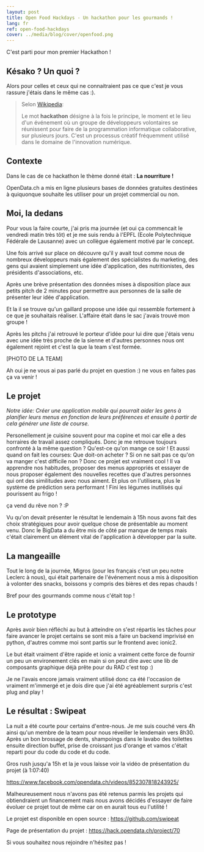 ```yaml
---
layout: post
title: Open Food Hackdays - Un hackathon pour les gourmands !
lang: fr
ref: open-food-hackdays
cover: ../media/blog/cover/openfood.png
---
```


C'est parti pour mon premier Hackathon ! 

## Késako ? Un quoi ? 

Alors pour celles et ceux qui ne connaitraient pas ce que c'est je vous rassure j'étais dans le même cas :). 

> Selon [Wikipedia](https://fr.wikipedia.org/wiki/Hackathon):
>
> Le mot **hackathon** désigne à la fois le principe, le moment et le lieu d'un événement où un groupe de développeurs volontaires se réunissent pour faire de la programmation informatique collaborative, sur plusieurs jours. C'est un processus créatif fréquemment utilisé dans le domaine de l'innovation numérique.

## Contexte

Dans le cas de ce hackathon le thème donné était : **La nourriture !**

OpenData.ch a mis en ligne plusieurs bases de données gratuites destinées à quiquonque souhaite les utiliser pour un projet commercial ou non.

## Moi, la dedans

Pour vous la faire courte, j'ai pris ma journée (et oui ça commencait le vendredi matin très tôt) et je me suis rendu à l'EPFL (Ecole Polytechnique Fédérale de Lausanne) avec un collègue également motivé  par le concept.

Une fois arrivé sur place on découvre qu'il y avait tout comme nous de nombreux développeurs mais également des spécialistes du marketing, des gens qui avaient simplement une idée d'application, des nutritionistes, des présidents d'associations, etc.

Après une brève présentation des données mises à disposition place aux petits pitch de 2 minutes pour permettre aux personnes de la salle de présenter leur idée d'application. 

Et la il se trouve qu'un gaillard propose une idée qui ressemble fortement à ce que je souhaitais réaliser. L'affaire était dans le sac j'avais trouvé mon groupe !

Après les pitchs j'ai retrouvé le porteur d'idée pour lui dire que j'étais venu avec une idée très proche de la sienne et d'autres personnes nous ont également rejoint et c'est la que la team s'est formée.

[PHOTO DE LA TEAM]

Ah oui je ne vous ai pas parlé du projet en question :) ne vous en faites pas ça va venir !

## Le projet

*Notre idée: Créer une application mobile qui pourrait aider les gens à planifier leurs menus en fonction de leurs préférences et ensuite à partir de cela générer une liste de course.*

Personellement je cuisine souvent pour ma copine et moi car elle a des horraires de travail assez compliqués. Donc je me retrouve toujours confronté à la même question ? Qu'est-ce qu'on mange ce soir ! Et aussi quand on fait les courses: Que doit-on acheter ? Si on ne sait pas ce qu'on va manger c'est difficile non ? Donc ce projet est vraiment cool ! Il va apprendre nos habitudes, proposer des menus appropriés et essayer de nous proposer également des nouvelles recettes que d'autres personnes qui ont des similitudes avec nous aiment. Et plus on l'utilisera, plus le système de prédiction sera performant ! Fini les légumes inutilisés qui pourissent au frigo ! 

ça vend du rêve non ? :P

Vu qu'on devait présenter le résultat le lendemain à 15h nous avons fait des choix stratégiques pour avoir quelque chose de présentable au moment venu. Donc le BigData a du être mis de côté par manque de temps mais c'était clairement un élément vital de l'application à développer par la suite.

## La mangeaille

Tout le long de la journée, Migros (pour les français c'est un peu notre Leclerc à nous), qui était partenaire de l'événement nous a mis à disposition à volonter des snacks, boissons y compris des bières et des repas chauds !

Bref pour des gourmands comme nous c'était top !

## Le prototype

Après avoir bien réfléchi au but à atteindre on s'est répartis les tâches pour faire avancer le projet certains se sont mis a faire un backend imprivisé en python, d'autres comme moi sont partis sur le frontend avec ionic2.

Le but était vraiment d'être rapide et ionic a vraiment cette force de fournir un peu un environement clés  en main si on peut dire avec une lib de composants graphique déjà prête pour du RAD c'est top :)

Je ne l'avais encore jamais vraiment utilisé donc ca été l'occasion de vraiment m'immergé et je dois dire que j'ai été agréablement surpris c'est plug and play !

## Le résultat : Swipeat

La nuit a été courte pour certains d'entre-nous. Je me suis couché vers 4h ainsi qu'un membre de la team pour nous réveiller le lendemain vers 8h30. Après un bon brossage de dents, shampoings dans le lavabo des toilettes ensuite direction buffet, prise de croissant jus d'orange et vamos c'était reparti pour du code du code et du code.

Gros rush jusqu'a 15h et la je vous laisse voir la vidéo de présentation du projet (à 1:07:40)

https://www.facebook.com/opendata.ch/videos/852307818243925/

Malheureusement nous n'avons pas été retenus parmis les projets qui obtiendraient un financement mais nous avons décidés d'essayer de faire évoluer ce projet tout de même car on en aurait tous eu l'utilité !

Le projet est disponible en open source : https://github.com/swipeat

Page de présentation du projet : https://hack.opendata.ch/project/70

Si vous souhaitez nous rejoindre n'hésitez pas !